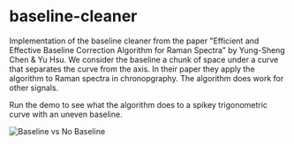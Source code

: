 # baseline-cleaner
Implementation of the baseline cleaner from the paper "Efficient and Effective Baseline Correction Algorithm for Raman Spectra" by Yung-Sheng Chen & Yu Hsu. We consider the baseline a chunk of space under a curve that separates the curve from the axis. In their paper they apply the algorithm to Raman spectra in chronopgraphy. The algorithm does work for other signals. 

Run the demo to see what the algorithm does to a spikey trigonometric curve with an uneven baseline. 


![Baseline vs No Baseline](https://images.unsplash.com/photo-1503023345310-bd7c1de61c7d?ixlib=rb-1.2.1&ixid=eyJhcHBfaWQiOjEyMDd9&auto=format&fit=crop&w=500&q=60)

